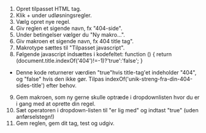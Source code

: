 1. Opret tilpasset HTML tag.
2. Klik + under udløsningsregler.
3. Vælg opret nye regel.
4. Giv reglen et sigende navn, fx "404-side".
5. Under betingelser vælger du "Ny makro...".
6. Giv makroen et sigende navn, fx 404 title tag".
7. Makrotype sættes til "Tilpasset javascript".
8. Følgende javascript indsættes i kodefeltet:
function () {
  return (document.title.indexOf('404')!=-1)?'true':'false';
}
 - Denne kode returnerer værdien "true"hvis title-tag'et indeholder "404", og "false" hvis den ikke gør. Tilpas indexOf('unik-streng-fra-din-404-sides-title') efter behov.
9. Gem makroen, som ny gerne skulle optræde i dropdownlisten hvor du er i gang med at oprette din regel.
10. Sæt operatoren i dropdown-listen til "er lig med" og indtast "true" (uden anførselstegn!)
11. Gem reglen, gem dit tag, test og udgiv.
